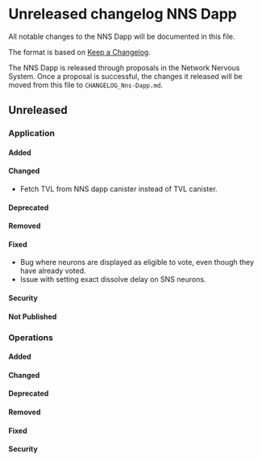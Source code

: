 # Unreleased changelog NNS Dapp

All notable changes to the NNS Dapp will be documented in this file.

The format is based on [Keep a Changelog](https://keepachangelog.com/en/1.0.0/).

The NNS Dapp is released through proposals in the Network Nervous System. Once a
proposal is successful, the changes it released will be moved from this file to
`CHANGELOG_Nns-Dapp.md`.

## Unreleased

### Application

#### Added

#### Changed

* Fetch TVL from NNS dapp canister instead of TVL canister.

#### Deprecated

#### Removed

#### Fixed

* Bug where neurons are displayed as eligible to vote, even though they have already voted.
* Issue with setting exact dissolve delay on SNS neurons.

#### Security

#### Not Published

### Operations

#### Added

#### Changed

#### Deprecated

#### Removed

#### Fixed

#### Security
